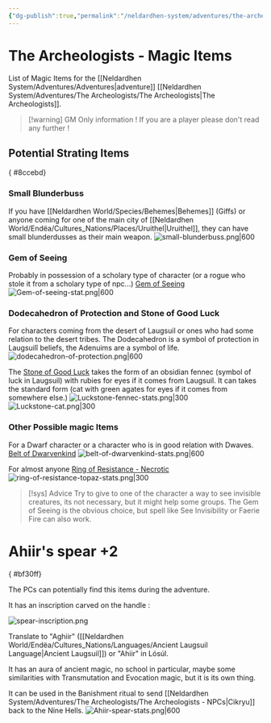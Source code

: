 ```yaml
---
{"dg-publish":true,"permalink":"/neldardhen-system/adventures/the-archeologists/the-archeologists-magic-items/"}
---
```



# The Archeologists - Magic Items
List of Magic Items for the [[Neldardhen System/Adventures/Adventures\|adventure]] [[Neldardhen System/Adventures/The Archeologists/The Archeologists\|The Archeologists]].


> [!warning] GM Only information !
> If you are a player please don't read any further !

## Potential Strating Items
{ #8ccebd}


### Small Blunderbuss
If you have [[Neldardhen World/Species/Behemes\|Behemes]] (Giffs) or anyone coming for one of the main city of [[Neldardhen World/Endëa/Cultures_Nations/Places/Uruithel\|Uruithel]], they can have small blunderdusses as their main weapon.
![small-blunderbuss.png|600](/img/user/Images/Magic%20Items/small-blunderbuss.png)
### Gem of Seeing
Probably in possession of a scholary type of character (or a rogue who stole it from a scholary type of npc...) [Gem of Seeing](https://2014.5e.tools/items.html#gem%20of%20seeing_dmg)
![Gem-of-seeing-stat.png|600](/img/user/Images/Magic%20Items/Gem-of-seeing-stat.png)

### Dodecahedron of Protection and Stone of Good Luck
For characters coming from the desert of Laugsuil or ones who had some relation to the desert tribes. 
The Dodecahedron is a symbol of protection in Laugsuilî beliefs, the Adenuims are a symbol of life.
![dodecahedron-of-protection.png|600](/img/user/Images/Magic%20Items/dodecahedron-of-protection.png)

The [Stone of Good Luck](https://2014.5e.tools/items.html#stone%20of%20good%20luck_dmg) takes the form of an obsidian fennec (symbol of luck in Laugsuil) with rubies for eyes if it comes from Laugsuil. It can takes the standard form (cat with green agates for eyes if it comes from somewhere else.)
![Luckstone-fennec-stats.png|300](/img/user/Images/Magic%20Items/Luckstone-fennec-stats.png) ![Luckstone-cat.png|300](/img/user/Images/Magic%20Items/Luckstone-cat.png)
### Other Possible magic Items
For a Dwarf character or a character who is in good relation with Dwaves. [Belt of Dwarvenkind](https://2014.5e.tools/items.html#belt%20of%20dwarvenkind_dmg)
![belt-of-dwarvenkind-stats.png|600](/img/user/Images/Magic%20Items/belt-of-dwarvenkind-stats.png)

For almost anyone [Ring of Resistance - Necrotic](https://2014.5e.tools/items.html#ring%20of%20necrotic%20resistance_dmg|400)
![ring-of-resistance-topaz-stats.png|300](/img/user/Images/Magic%20Items/ring-of-resistance-topaz-stats.png)

> [!sys] Advice
> Try to give to one of the character a way to see invisible creatures, its not necessary, but it might help some groups.
> The Gem of Seeing is the obvious choice, but spell like See Invisibility or Faerie Fire can also work.

# Ahiir's spear +2
{ #bf30ff}


The PCs can potentially find this items during the adventure.

It has an inscription carved on the handle :

![spear-inscription.png](/img/user/Images/Scripts/spear-inscription.png)

Translate to "Aghiir" ([[Neldardhen World/Endëa/Cultures_Nations/Languages/Ancient Laugsuil Language\|Ancient Laugsuil]]) or "Ahiir" in Lósúl.

It has an aura of ancient magic, no school in particular, maybe some similarities with Transmutation and Evocation magic, but it is its own thing.

It can be used in the Banishment ritual to send [[Neldardhen System/Adventures/The Archeologists/The Archeologists - NPCs\|Cikryu]] back to the Nine Hells.
![Ahiir-spear-stats.png|600](/img/user/Images/Magic%20Items/Ahiir-spear-stats.png)